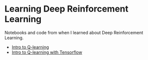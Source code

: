 # Learning Deep Reinforcement Learning
Notebooks and code from when I learned about Deep Reinforcement Learning.

- [Intro to Q-learning](Q-learning.ipynb)
- [Intro to Q-learning with Tensorflow](Q-learning_with_neural_network.ipynb)

